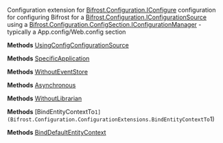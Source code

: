 Configuration extension for [Bifrost.Configuration.IConfigure](Bifrost.Configuration.IConfigure) configuration for configuring Bifrost for 
            a [Bifrost.Configuration.IConfigurationSource](Bifrost.Configuration.IConfigurationSource) using a [Bifrost.Configuration.ConfigSection.IConfigurationManager](Bifrost.Configuration.ConfigSection.IConfigurationManager) - typically
            a App.config/Web.config section

**Methods**
[UsingConfigConfigurationSource](Bifrost.Configuration.ConfigurationExtensions.UsingConfigConfigurationSource)


**Methods**
[SpecificApplication](Bifrost.Configuration.ConfigurationExtensions.SpecificApplication)


**Methods**
[WithoutEventStore](Bifrost.Configuration.ConfigurationExtensions.WithoutEventStore)


**Methods**
[Asynchronous](Bifrost.Configuration.ConfigurationExtensions.Asynchronous)


**Methods**
[WithoutLibrarian](Bifrost.Configuration.ConfigurationExtensions.WithoutLibrarian)


**Methods**
[BindEntityContextTo``1](Bifrost.Configuration.ConfigurationExtensions.BindEntityContextTo``1)


**Methods**
[BindDefaultEntityContext](Bifrost.Configuration.ConfigurationExtensions.BindDefaultEntityContext)
